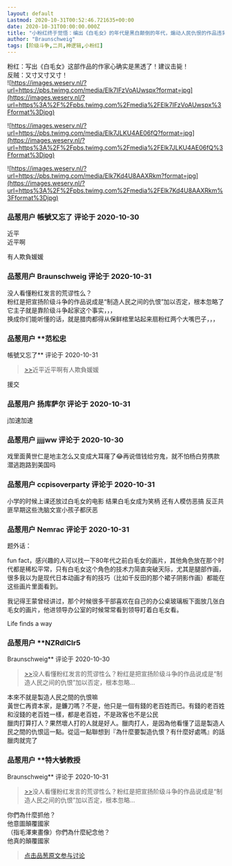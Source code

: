 ```yaml
---
layout: default
Lastmod: 2020-10-31T00:52:46.721635+00:00
date: 2020-10-31T00:00:00.000Z
title: "小粉红终于觉悟：编出《白毛女》的年代是黑白颠倒的年代，煽动人民仇恨的作品违背人性！"
author: "Braunschweig"
tags: [阶级斗争,二共,神逻辑,小粉红]
---
```


粉红：写出《白毛女》这部作品的作家心确实是黑透了！建议击毙！  
反贼：又寸又寸又寸！  
![https://images.weserv.nl/?url=https://pbs.twimg.com/media/Elk7IFzVoAUwspx?format=jpg](https://images.weserv.nl/?url=https%3A%2F%2Fpbs.twimg.com%2Fmedia%2FElk7IFzVoAUwspx%3Fformat%3Djpg)  
  
![https://images.weserv.nl/?url=https://pbs.twimg.com/media/Elk7JLKU4AE06fQ?format=jpg](https://images.weserv.nl/?url=https%3A%2F%2Fpbs.twimg.com%2Fmedia%2FElk7JLKU4AE06fQ%3Fformat%3Djpg)  
  
![https://images.weserv.nl/?url=https://pbs.twimg.com/media/Elk7Kd4U8AAXRkm?format=jpg](https://images.weserv.nl/?url=https%3A%2F%2Fpbs.twimg.com%2Fmedia%2FElk7Kd4U8AAXRkm%3Fformat%3Djpg)

            
### 品葱用户 **帳號又忘了** 评论于 2020-10-30
        
近平  
近平啊  
  
有人欺負媛媛
        


            
### 品葱用户 **Braunschweig** 评论于 2020-10-31
        
没人看懂粉红发言的荒谬性么？  
粉红是把宣扬阶级斗争的作品说成是“制造人民之间的仇恨”加以否定，根本忽略了它主子就是靠阶级斗争起家这个事实，，，  
换成你们能听懂的话，就是腊肉都得从保鲜棺里站起来扇粉红两个大嘴巴子，，，
        


            
### 品葱用户 **范松忠 
帳號又忘了** 评论于 2020-10-31
        
> [\>>]( "/article/item_id-528387#")近平近平啊有人欺負媛媛

  
  
援交
        


            
### 品葱用户 **扬库萨尔** 评论于 2020-10-31
        
j加速加速
        


            
### 品葱用户 **jjjjww** 评论于 2020-10-30
        
戏里面黄世仁是地主怎么又变成大耳窿了😂再说借钱给穷鬼，就不怕杨白劳携款潜逃跑路到美国吗
        


            
### 品葱用户 **ccpisoverparty** 评论于 2020-10-31
        
小学的时候上课还放过白毛女的电影 结果白毛女成为笑柄 还有人模仿恶搞 反正共匪早期这些洗脑文宣小孩子都厌恶
        


            
### 品葱用户 **Nemrac** 评论于 2020-10-31
        
题外话：  
  
fun fact，感兴趣的人可以找一下80年代之前白毛女的画片，其他角色放在那个时代都是稀松平常，只有白毛女这个角色的技术力简直突破天际，尤其是腿部作画，很多我以为是现代日本动画才有的技巧（比如千反田的那个裙子阴影作画）都能在这些画片里面看到。  
  
我记得王蒙曾经讲过，那个时候很多干部喜欢在自己的办公桌玻璃板下面放几张白毛女的画片，他进领导办公室的时候常常看到领导盯着白毛女看。  
  
Life finds a way
        


            
### 品葱用户 **NZRdlClr5 
Braunschweig** 评论于 2020-10-30
        
> [\>>]( "/article/item_id-528389#")没人看懂粉红发言的荒谬性么？粉红是把宣扬阶级斗争的作品说成是“制造人民之间的仇恨”加以否定，根本忽略...

  
本來不就是製造人民之間的仇恨嘛  
黃世仁再資本家，是鐮刀嗎？不是，他只是一個有錢的老百姓而已。有錢的老百姓和沒錢的老百姓一樣，都是老百姓，不是政客也不是公民  
臘肉打算打人？果然壞人打的人就是好人。臘肉打人，是因為他看懂了這是製造人民之間的仇恨這一點。從這一點聯想到『為什麼要製造仇恨？有什麼好處嗎』的話臘肉就完了
        


            
### 品葱用户 **特大號教授 
Braunschweig** 评论于 2020-10-31
        
> [\>>]( "/article/item_id-528389#")没人看懂粉红发言的荒谬性么？粉红是把宣扬阶级斗争的作品说成是“制造人民之间的仇恨”加以否定，根本忽略...

  
  
你們為什麼抓他？  
他意圖顛覆國家  
（指毛澤東畫像）你們為什麼紀念他？  
他真的顛覆國家
        






> [点击品葱原文参与讨论](https://pincong.rocks/article/25676)

